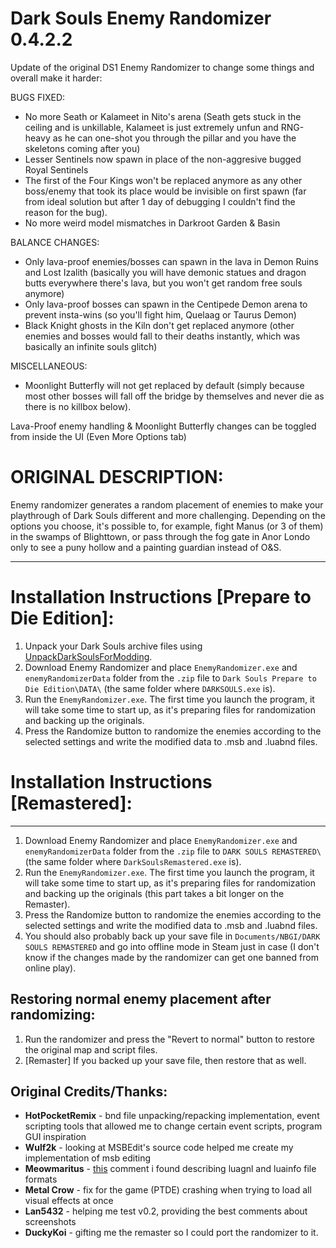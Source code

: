 # Dark Souls Enemy Randomizer 0.4.2.2

Update of the original DS1 Enemy Randomizer to change some things and overall make it harder:

BUGS FIXED:
- No more Seath or Kalameet in Nito's arena (Seath gets stuck in the ceiling and is unkillable, Kalameet is just extremely unfun and RNG-heavy as he can one-shot you through the pillar and you have the skeletons coming after you)
- Lesser Sentinels now spawn in place of the non-aggresive bugged Royal Sentinels
- The first of the Four Kings won't be replaced anymore as any other boss/enemy that took its place would be invisible on first spawn (far from ideal solution but after 1 day of debugging I couldn't find the reason for the bug).
- No more weird model mismatches in Darkroot Garden & Basin

BALANCE CHANGES:
- Only lava-proof enemies/bosses can spawn in the lava in Demon Ruins and Lost Izalith (basically you will have demonic statues and dragon butts everywhere there's lava, but you won't get random free souls anymore)
- Only lava-proof bosses can spawn in the Centipede Demon arena to prevent insta-wins (so you'll fight him, Quelaag or Taurus Demon)
- Black Knight ghosts in the Kiln don't get replaced anymore (other enemies and bosses would fall to their deaths instantly, which was basically an infinite souls glitch)

MISCELLANEOUS:
- Moonlight Butterfly will not get replaced by default (simply because most other bosses will fall off the bridge by themselves and never die as there is no killbox below).

Lava-Proof enemy handling & Moonlight Butterfly changes can be toggled from inside the UI (Even More Options tab)

# ORIGINAL DESCRIPTION:

Enemy randomizer generates a random placement of enemies to make your playthrough of Dark Souls different and more challenging. Depending on the options you choose, it's possible to, for example, fight Manus (or 3 of them) in the swamps of Blighttown, or pass through the fog gate in Anor Londo only to see a puny hollow and a painting guardian instead of O&S.

------

# Installation Instructions [Prepare to Die Edition]:

1. Unpack your Dark Souls archive files using [UnpackDarkSoulsForModding](https://www.nexusmods.com/darksouls/mods/1304/?).
2. Download Enemy Randomizer and place `EnemyRandomizer.exe` and `enemyRandomizerData` folder from the `.zip` file to `Dark Souls Prepare to Die Edition\DATA\` (the same folder where `DARKSOULS.exe` is).
3. Run the `EnemyRandomizer.exe`. The first time you launch the program, it will take some time to start up, as it's preparing files for randomization and backing up the originals.
4. Press the Randomize button to randomize the enemies according to the selected settings and write the modified data to .msb and .luabnd files.


# Installation Instructions [Remastered]:
------

1. Download Enemy Randomizer and place `EnemyRandomizer.exe` and `enemyRandomizerData` folder from the `.zip` file to `DARK SOULS REMASTERED\` (the same folder where `DarkSoulsRemastered.exe` is).
2. Run the `EnemyRandomizer.exe`. The first time you launch the program, it will take some time to start up, as it's preparing files for randomization and backing up the originals (this part takes a bit longer on the Remaster).
3. Press the Randomize button to randomize the enemies according to the selected settings and write the modified data to .msb and .luabnd files.
4. You should also probably back up your save file in `Documents/NBGI/DARK SOULS REMASTERED` and go into offline mode in Steam just in case (I don't know if the changes made by the randomizer can get one banned from online play).


## Restoring normal enemy placement after randomizing:

1. Run the randomizer and press the "Revert to normal" button to restore the original map and script files.
2. [Remaster] If you backed up your save file, then restore that as well.

## Original Credits/Thanks:

* __HotPocketRemix__ - bnd file unpacking/repacking implementation, event scripting tools that allowed me to change certain event scripts, program GUI inspiration
* __Wulf2k__ - looking at MSBEdit's source code helped me create my implementation of msb editing
* __Meowmaritus__ - [this](https://www.reddit.com/r/DarkSoulsMods/comments/6a4sbg/are_custom_maps_technically_feasible/dhe114q/) comment i found describing luagnl and luainfo file formats
* __Metal Crow__ - fix for the game (PTDE) crashing when trying to load all visual effects at once
* __Lan5432__ - helping me test v0.2, providing the best comments about screenshots
* __DuckyKoi__ - gifting me the remaster so I could port the randomizer to it.
